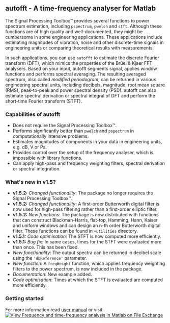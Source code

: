 ## autofft - A time-frequency analyser for Matlab
The Signal Processing Toolbox™ provides several functions to power spectrum estimation, including `pspectrum`, `pwelch` and `stft`. Although these functions are of high quality and well-documented, they might be cumbersome in some engineering applications. These applications include estimating magnitudes of vibration, noise and other discrete-time signals in engineering units or comparing theoretical results with measurements.

In such applications, you can use `autofft` to estimate the discrete Fourier transform (DFT), which mimics the properties of the Brüel & Kjaer FFT analysers. Based on your input, autofft segments signal, applies window functions and performs spectral averaging. The resulting averaged spectrum, also called _modified periodogram_, can be returned in various engineering spectral units, including decibels, magnitude, root mean square (RMS), peak-to-peak and power spectral density (PSD). autofft can also estimate spectral derivation or spectral integral of DFT and perform the short-time Fourier transform (STFT).

### Capabilities of autofft
- Does not require the Signal Processing Toolbox™.
- Performs significantly better than `pwelch` and `pspectrum` in computationally intensive problems.
- Estimates magnitudes of components in your data in engineering units, e.g. dB, V or Pa.
- Provides control over the setup of the frequency analyser, which is impossible with library functions.
- Can apply high-pass and frequency weighting filters, spectral derivation or spectral integration.

### What's new in v1.5?
- __v1.5.2:__ _Changed functionality_: The package no longer requires the Signal Processing Toolbox™.
- __v1.5.2:__ _Changed functionality_: A first-order Butterworth digital filter is now used for high-pass filtering rather than a first-order elliptic filter.
- __v1.5.2:__ _New functions_: The package is now distributed with functions that can construct Blackman-Harris, flat-top, Hamming, Hann, Kaiser and uniform windows and can design an n-th order Butterworth digital filter. These functions can be found in `+utilities` directory.
- __v1.5.1:__ _Code optimisation_: The STFT is now computed more efficiently.
- __v1.5.1:__ _Bug fix_: In same cases, times for the STFT were evaluated more than once. This has been fixed.
- _New functionality_: The output spectra can be returned in decibel scale using the `'dbReference'` parameter.
- _New function_: A `freqWeight` function, which applies frequency weighting filters to the power spectrum, is now included in the package.
- _Documentation_: New example added.
- _Code optimisation_: Times at which the STFT is evaluated are computed more efficiently.

### Getting started

For more information read [user manual](https://github.com/CarlistRieekan/autofft/blob/master/user_manual.pdf) or visit  [![View Frequency and time-frequency analysis in Matlab on File Exchange](https://www.mathworks.com/matlabcentral/images/matlab-file-exchange.svg)](https://www.mathworks.com/matlabcentral/fileexchange/69534-frequency-and-time-frequency-analysis-in-matlab)
